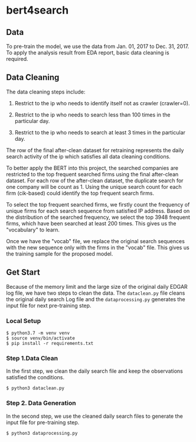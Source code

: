 # bert4search

## Data

To pre-train the model, we use the data from Jan. 01, 2017 to Dec. 31, 2017. To apply the analysis result from EDA report, basic data cleaning is required.  

## Data Cleaning

The data cleaning steps include:  

1. Restrict to the ip who needs to identify itself not as crawler (crawler=0).  

2. Restrict to the ip who needs to search less than 100 times in the particular day.  

3. Restrict to the ip who needs to search at least 3 times in the particular day.

The row of the final after-clean dataset for retraining represents the daily search activity of the ip which satisfies all data cleaning conditions.

To better apply the BERT into this project, the searched companies are restricted to the top frequent searched firms using the final after-clean dataset. For each row of the after-clean dataset, the duplicate search for one company will be count as 1. Using the unique search count for each firm (cik-based) could identify the top frequent search firms.

To select the top frequent searched firms, we firstly count the frequency of unique firms for each search sequence from satisfied IP address. Based on the distribution of the searched frequency, we select the top 3948 frequent firms, which have been searched at least 200 times.  This gives us the "vocabulary" to learn.  

Once we have the "vocab" file, we replace the original search sequences with the new sequence only with the firms in the "vocab" file.  This gives us the training sample for the proposed model.  

## Get Start

Because of the memory limit and the large size of the original daily EDGAR log file, we have two steps to clean the data. The ```dataclean.py``` file cleans the original daily search Log file and the ```dataprocessing.py``` generates the input file for next pre-training step. 

### Local Setup
```shell
$ python3.7 -m venv venv
$ source venv/bin/activate
$ pip install -r requirements.txt
```

### Step 1.Data Clean

In the first step, we clean the daily search file and keep the observations satisfied the conditions.  
```shell
$ python3 dataclean.py
```

### Step 2. Data Generation
In the second step, we use the cleaned daily search files to generate the input file for pre-training step.
```shell
$ python3 dataprocessing.py
```

